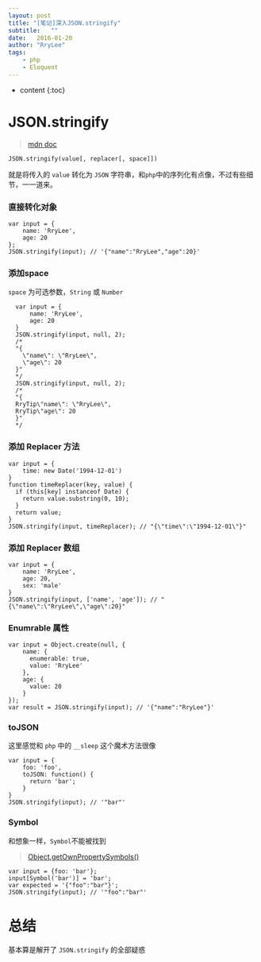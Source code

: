 ```yaml
---
layout: post
title: "[笔记]深入JSON.stringify"
subtitle:   ""
date:   2016-01-20
author: "RryLee"
tags:
    - php
    - Eloquent
---
```


* content
{:toc}

# JSON.stringify

> [mdn doc](https://developer.mozilla.org/en-US/docs/Web/JavaScript/Reference/Global_Objects/JSON/stringify)


`JSON.stringify(value[, replacer[, space]])`

就是将传入的 `value` 转化为 `JSON` 字符串，和`php`中的序列化有点像，不过有些细节，一一道来。

### 直接转化对象

    var input = {
        name: 'RryLee',
        age: 20
    };
    JSON.stringify(input); // '{"name":"RryLee","age":20}'

### 添加space

`space` 为可选参数，`String` 或 `Number`

      var input = {
          name: 'RryLee',
          age: 20
      }
      JSON.stringify(input, null, 2);
      /*
      "{
        \"name\": \"RryLee\",
        \"age\": 20
      }"
      */
      JSON.stringify(input, null, 2);
      /*
      "{
      RryTip\"name\": \"RryLee\",
      RryTip\"age\": 20
      }"
      */

### 添加 Replacer 方法

    var input = {
        time: new Date('1994-12-01')
    }
    function timeReplacer(key, value) {
      if (this[key] instanceof Date) {
        return value.substring(0, 10);
      }
      return value;
    }
    JSON.stringify(input, timeReplacer); // "{\"time\":\"1994-12-01\"}"

### 添加 Replacer 数组

    var input = {
        name: 'RryLee',
        age: 20,
        sex: 'male'
    }
    JSON.stringify(input, ['name', 'age']); // "{\"name\":\"RryLee\",\"age\":20}"

### Enumrable 属性

    var input = Object.create(null, {
        name: {
          enumerable: true,
          value: 'RryLee'
        },
        age: {
          value: 20
        }
    });
    var result = JSON.stringify(input); // '{"name":"RryLee"}'

### toJSON

这里感觉和 `php` 中的 `__sleep` 这个魔术方法很像

    var input = {
        foo: 'foo',
        toJSON: function() {
          return 'bar';
        }
    }
    JSON.stringify(input); // '"bar"'

### Symbol

和想象一样，`Symbol`不能被找到

> [Object.getOwnPropertySymbols()](https://developer.mozilla.org/en-US/docs/Web/JavaScript/Reference/Global_Objects/Object/getOwnPropertySymbols)

    var input = {foo: 'bar'};
    input[Symbol('bar')] = 'bar';
    var expected = '{"foo":"bar"}';
    JSON.stringify(input); // '"foo":"bar"'

# 总结

基本算是解开了 `JSON.stringify` 的全部疑惑



